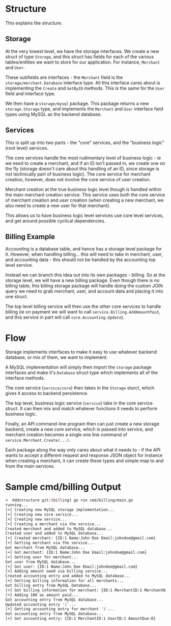 # Structure

This explains the structure.

## Storage

At the very lowest level, we have the storage interfaces. We create a new struct of type `Storage`, and this struct has fields for each of the various tables/entities we want to store for our application. For instance, `Merchant` and `User`.

These subfields are interfaces - the `Merchant` field is the `storage/merchant.Database` interface type. All this interface cares about is implementing the `Create` and `GetByID` methods. This is the same for the `User` field and interface type.

We then have a `storage/mysql` package. This package returns a new `storage.Storage` type, and implements the `Merchant` and `User` interface field types using MySQL as the backend database.

## Services

This is split up into two parts - the "core" services, and the "business logic" (root level) services.

The core services handle the most rudimentary level of business logic - ie we need to create a merchant, and if an ID isn't passed in, we create one on the fly (storage doesn't care about this handling of an ID, since storage is not technically part of business logic). The core service for merchant creation, however, does not involve the core service of user creation.

Merchant creation at the true business logic level though is handled within the main merchant creation service. This service uses *both* the core service of merchant creation and user creation (when creating a new merchant, we also need to create a new user for that merchant).

This allows us to have business logic level services use core level services, and get around possible cyclical dependencies.

## Billing Example

Accounting is a database table, and hence has a storage level package for it. However, when handling billing... this will need to take in merchant, user, and accounting data - this should not be handled by the accounting top level service.

Instead we can branch this idea out into its own packages - billing. So at the storage level, we will have a new billing package. Even though there is no billing table, this billing storage package will handle doing the custom JOIN query we need to grab merchant, user, and account data and placing it into one struct.

The top level billing service will then use the other core services to handle billing (ie on payment we will want to call `service.Billing.AddAmountPaid`, and this service in part will call `core.Accounting.Update`).

# Flow

Storage implements interfaces to make it easy to use whatever backend database, or mix of them, we want to implement.

A MySQL implementation will simply then import the `storage` package interfaces and make it's `Database` struct type which implements all of the interface methods.

The core service (`service/core`) then takes in the `Storage` sturct, which gives it access to backend persistence.

The top level, business logic service (`service`) take in the core service struct. It can then mix and match whatever functions it needs to perform business logic.

Finally, an API command-line program then can just create a new storage backend, create a new core service, which is passed into service, and merchant creation becomes a single one line command of `service.Merchant.Create(...)`.

Each package along the way only cares about what it needs to - if the API wants to accept a different request and response JSON object for instance when creating a merchant, it can create these types and simple map to and from the main services.

# Sample cmd/billing Output

```sh
➜  dddstructure git:(billing) go run cmd/billing/main.go
running...
[+] Creating new MySQL storage implementation...
[+] Creating new core service...
[+] Creating new service...
[+] Creating a merchant via the service...
Created merchant and added to MySQL database...
Created user and added to MySQL database...
[+] Created merchant: {ID:1 Name:John Doe Email:johndoe@gmail.com}
[+] Getting merchant via the service...
Got merchant from MySQL database...
[+] Got merchant: {ID:1 Name:John Doe Email:johndoe@gmail.com}
[+] Getting user for merchant...
Got user from MySQL database...
[+] Got user: {ID:1 Name:John Doe Email:johndoe@gmail.com}
[+] Adding amount owed via billing service...
Created accounting entry and added to MySQL database...
[+] Getting billing information for all merchants...
Got billing entry from MySQL database...
[+] Got billing information for merchant: {ID:1 MerchantID:1 MerchantName:John Doe AmountDue:100}
[+] Adding 100 as amount paid...
Got accounting entry from MySQL database...
Updated accounting entry '1'...
[+] Getting accounting entry for merchant '1'...
Got accounting entry from MySQL database...
[+] Got accounting entry: {ID:1 MerchantID:1 UserID:1 AmountDue:0}
```